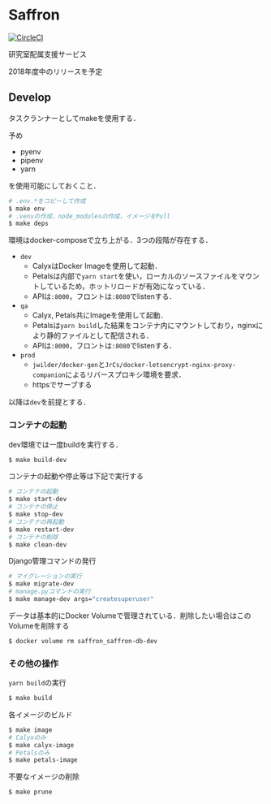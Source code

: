 # Saffron

[![CircleCI](https://circleci.com/gh/StudioAquatan/Saffron.svg?style=svg)](https://circleci.com/gh/StudioAquatan/Saffron)

研究室配属支援サービス

2018年度中のリリースを予定

## Develop

タスクランナーとしてmakeを使用する．

予め

- pyenv
- pipenv
- yarn

を使用可能にしておくこと．

```bash
# .env.*をコピーして作成
$ make env
# .venvの作成，node_modulesの作成，イメージをPull
$ make deps
```

環境はdocker-composeで立ち上がる．3つの段階が存在する．

- `dev`
    - CalyxはDocker Imageを使用して起動．
    - Petalsは内部で`yarn start`を使い，ローカルのソースファイルをマウントしているため，ホットリロードが有効になっている．
    - APIは`:8000`，フロントは`:8080`でlistenする．
- `qa`
    - Calyx, Petals共にImageを使用して起動．
    - Petalsは`yarn build`した結果をコンテナ内にマウントしており，nginxにより静的ファイルとして配信される．
    - APIは`:8000`，フロントは`:8080`でlistenする．
- `prod`
    - `jwilder/docker-gen`と`JrCs/docker-letsencrypt-nginx-proxy-companion`によるリバースプロキシ環境を要求．
    - httpsでサーブする

以降は`dev`を前提とする．

### コンテナの起動

dev環境では一度buildを実行する．

```bash
$ make build-dev
```

コンテナの起動や停止等は下記で実行する

```bash
# コンテナの起動
$ make start-dev
# コンテナの停止
$ make stop-dev
# コンテナの再起動
$ make restart-dev
# コンテナの削除
$ make clean-dev
```

Django管理コマンドの発行

```bash
# マイグレーションの実行
$ make migrate-dev
# manage.pyコマンドの実行
$ make manage-dev args="createsuperuser"
```

データは基本的にDocker Volumeで管理されている．削除したい場合はこのVolumeを削除する

```bash
$ docker volume rm saffron_saffron-db-dev
```

### その他の操作

`yarn build`の実行

```bash
$ make build
```

各イメージのビルド

```bash
$ make image
# Calyxのみ
$ make calyx-image
# Petalsのみ
$ make petals-image
```

不要なイメージの削除

```bash
$ make prune
```